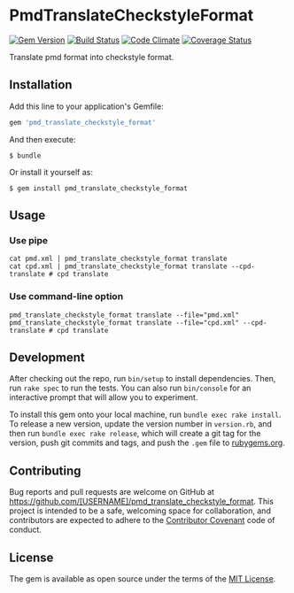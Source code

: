 # PmdTranslateCheckstyleFormat

[![Gem Version](https://badge.fury.io/rb/pmd_translate_checkstyle_format.svg)](http://badge.fury.io/rb/pmd_translate_checkstyle_format)
[![Build Status](https://travis-ci.org/noboru-i/pmd_translate_checkstyle_format.svg?branch=master)](https://travis-ci.org/noboru-i/pmd_translate_checkstyle_format)
[![Code Climate](https://codeclimate.com/github/noboru-i/pmd_translate_checkstyle_format/badges/gpa.svg)](https://codeclimate.com/github/noboru-i/pmd_translate_checkstyle_format)
[![Coverage Status](https://coveralls.io/repos/noboru-i/pmd_translate_checkstyle_format/badge.svg)](https://coveralls.io/r/noboru-i/pmd_translate_checkstyle_format)

Translate pmd format into checkstyle format.

## Installation

Add this line to your application's Gemfile:

```ruby
gem 'pmd_translate_checkstyle_format'
```

And then execute:

    $ bundle

Or install it yourself as:

    $ gem install pmd_translate_checkstyle_format

## Usage

### Use pipe

```
cat pmd.xml | pmd_translate_checkstyle_format translate
cat cpd.xml | pmd_translate_checkstyle_format translate --cpd-translate # cpd translate
```

### Use command-line option

```
pmd_translate_checkstyle_format translate --file="pmd.xml"
pmd_translate_checkstyle_format translate --file="cpd.xml" --cpd-translate # cpd translate
```

## Development

After checking out the repo, run `bin/setup` to install dependencies. Then, run `rake spec` to run the tests. You can also run `bin/console` for an interactive prompt that will allow you to experiment.

To install this gem onto your local machine, run `bundle exec rake install`. To release a new version, update the version number in `version.rb`, and then run `bundle exec rake release`, which will create a git tag for the version, push git commits and tags, and push the `.gem` file to [rubygems.org](https://rubygems.org).

## Contributing

Bug reports and pull requests are welcome on GitHub at https://github.com/[USERNAME]/pmd_translate_checkstyle_format. This project is intended to be a safe, welcoming space for collaboration, and contributors are expected to adhere to the [Contributor Covenant](contributor-covenant.org) code of conduct.


## License

The gem is available as open source under the terms of the [MIT License](http://opensource.org/licenses/MIT).

